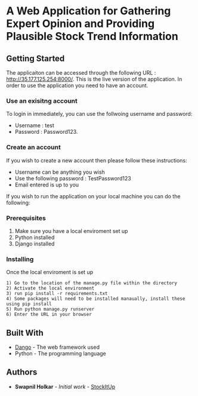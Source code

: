 # A Web Application for Gathering Expert Opinion and Providing Plausible Stock Trend Information

## Getting Started

The applicaiton can be accessed through the following URL : http://35.177.125.254:8000/. This is the live version of the application. In order to use the application you need to have an account. 

### Use an exisitng account

To login in immediately, you can use the follwoing username and password:

* Username : test
* Password : Password123. 

### Create an account

If you wish to create a new account then please follow these instructions:
* Username can be anything you wish
* Use the following password : TestPassword123
* Email entered is up to you

If you wish to run the application on your local machine you can do the following:

### Prerequisites

1) Make sure you have a local enviroment set up
2) Python installed 
3) Django installed

### Installing

Once the local enviroment is set up

```
1) Go to the location of the manage.py file within the directory
2) Activate the local environment
3) run pip install -r requirements.txt
4) Some packages will need to be installed manaually, install these using pip install
5) Run python manage.py runserver
6) Enter the URL in your browser

```

## Built With

* [Dango](https://www.djangoproject.com/) - The web framework used
* Python - The programming language 

## Authors

* **Swapnil Holkar** - *Initial work* - [StockItUp](https://github.com/swapnilholkar/DeployStockApp)
